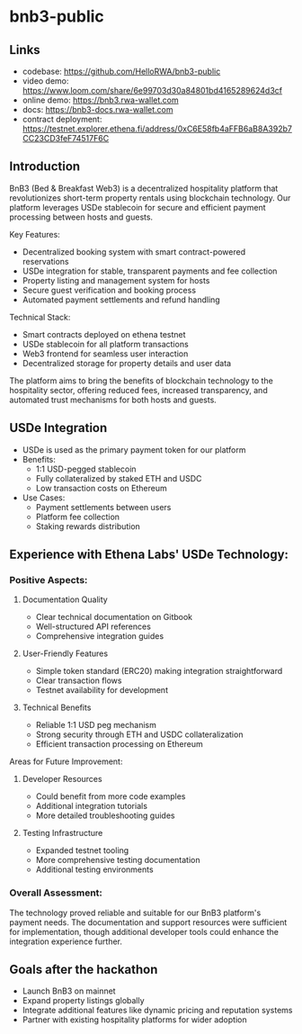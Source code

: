 # bnb3-public

## Links

- codebase: https://github.com/HelloRWA/bnb3-public
- video demo: https://www.loom.com/share/6e99703d30a84801bd4165289624d3cf
- online demo: https://bnb3.rwa-wallet.com
- docs: https://bnb3-docs.rwa-wallet.com
- contract deployment: https://testnet.explorer.ethena.fi/address/0xC6E58fb4aFFB6aB8A392b7CC23CD3feF74517F6C

## Introduction

BnB3 (Bed & Breakfast Web3) is a decentralized hospitality platform that revolutionizes short-term property rentals using blockchain technology. Our platform leverages USDe stablecoin for secure and efficient payment processing between hosts and guests.

Key Features:

- Decentralized booking system with smart contract-powered reservations
- USDe integration for stable, transparent payments and fee collection
- Property listing and management system for hosts
- Secure guest verification and booking process
- Automated payment settlements and refund handling

Technical Stack:

- Smart contracts deployed on ethena testnet
- USDe stablecoin for all platform transactions
- Web3 frontend for seamless user interaction
- Decentralized storage for property details and user data

The platform aims to bring the benefits of blockchain technology to the hospitality sector, offering reduced fees, increased transparency, and automated trust mechanisms for both hosts and guests.

## USDe Integration

- USDe is used as the primary payment token for our platform
- Benefits:
  - 1:1 USD-pegged stablecoin
  - Fully collateralized by staked ETH and USDC
  - Low transaction costs on Ethereum
- Use Cases:
  - Payment settlements between users
  - Platform fee collection
  - Staking rewards distribution

## Experience with Ethena Labs' USDe Technology:

### Positive Aspects:

1. Documentation Quality

   - Clear technical documentation on Gitbook
   - Well-structured API references
   - Comprehensive integration guides

2. User-Friendly Features

   - Simple token standard (ERC20) making integration straightforward
   - Clear transaction flows
   - Testnet availability for development

3. Technical Benefits
   - Reliable 1:1 USD peg mechanism
   - Strong security through ETH and USDC collateralization
   - Efficient transaction processing on Ethereum

Areas for Future Improvement:

1. Developer Resources

   - Could benefit from more code examples
   - Additional integration tutorials
   - More detailed troubleshooting guides

2. Testing Infrastructure
   - Expanded testnet tooling
   - More comprehensive testing documentation
   - Additional testing environments

### Overall Assessment:

The technology proved reliable and suitable for our BnB3 platform's payment needs. The documentation and support resources were sufficient for implementation, though additional developer tools could enhance the integration experience further.

## Goals after the hackathon

- Launch BnB3 on mainnet
- Expand property listings globally
- Integrate additional features like dynamic pricing and reputation systems
- Partner with existing hospitality platforms for wider adoption
